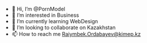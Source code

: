 - 👋 Hi, I’m @PornModel
- 👀 I’m interested in Business
- 🌱 I’m currently learning WebDesign
- 💞️ I’m looking to collaborate on Kazakhstan
- 📫 How to reach me Raiymbek.Ordabayev@kimep.kz

<!---
PornModel/PornModel is a ✨ special ✨ repository because its `README.md` (this file) appears on your GitHub profile.
You can click the Preview link to take a look at your changes.
--->
